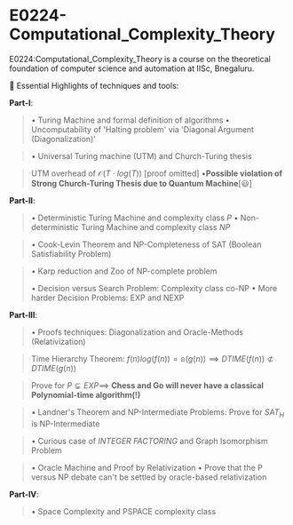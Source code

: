 # E0224-Computational_Complexity_Theory
E0224:Computational_Complexity_Theory is a course on the theoretical foundation of computer science and automation at IISc, Bnegaluru.

🎯 Essential Highlights of techniques and tools:

$\textbf{Part-I}:$
> $\bullet$ Turing Machine and formal definition of algorithms
> $\bullet$ Uncomputability of 'Halting problem' via 'Diagonal Argument (Diagonalization)'

> $\bullet$ Universal Turing machine (UTM) and Church-Turing thesis

> UTM overhead of $\mathcal{O}(T\cdot log(T))$ [proof omitted]
> $\bullet \textbf{Possible violation of Strong Church-Turing Thesis due to Quantum Machine}[😃]$ 

$\textbf{Part-II}:$
> $\bullet$ Deterministic Turing Machine and complexity class $P$
> $\bullet$ Non-deterministic Turing Machine and complexity class $NP$

> $\bullet$ Cook-Levin Theorem and NP-Completeness of SAT (Boolean Satisfiability Problem)
 
> $\bullet$ Karp reduction and Zoo of NP-complete problem
>
> $\bullet$ Decision versus Search Problem: Complexity class co-NP
> $\bullet$ More harder Decision Problems: EXP and NEXP

$\textbf{Part-III}:$
> $\bullet$ Proofs techniques: Diagonalization and Oracle-Methods (Relativization)

>  Time Hierarchy Theorem: $f(n)log(f(n))=\mathbb{o}(g(n)) \implies DTIME(f(n))\not\subset DTIME(g(n))$

>  Prove for $P \subsetneq EXP\implies$ $\textbf{Chess and Go will never have a classical Polynomial-time algorithm(!)}$

> $\bullet$ Landner's Theorem and NP-Intermediate Problems: Prove for $SAT_H$ is NP-Intermediate

> $\bullet$ Curious case of $INTEGER\ FACTORING$ and Graph Isomorphism Problem

> $\bullet$ Oracle Machine and Proof by Relativization
> $\bullet$ Prove that the P versus NP debate can't be settled by oracle-based relativization

$\textbf{Part-IV}:$ 
> $\bullet$ Space Complexity and PSPACE complexity class
